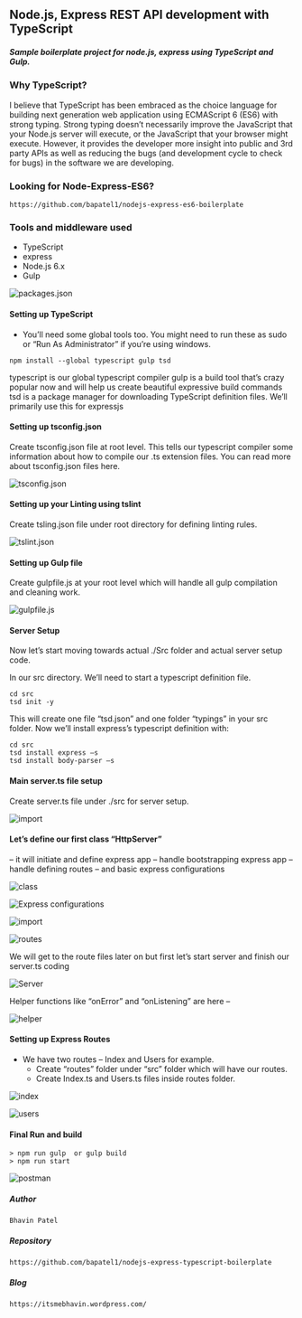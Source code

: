 ## Node.js, Express REST API development with TypeScript
##### Sample boilerplate project for node.js, express using TypeScript and Gulp.

### Why TypeScript?
I believe that TypeScript has been embraced as the choice language for building next generation web application using ECMAScript 6 (ES6) with strong typing. Strong typing doesn’t necessarily improve the JavaScript that your Node.js server will execute, or the JavaScript that your browser might execute. However, it provides the developer more insight into public and 3rd party APIs as well as reducing the bugs (and development cycle to check for bugs) in the software we are developing.

### Looking for Node-Express-ES6?
```
https://github.com/bapatel1/nodejs-express-es6-boilerplate
```

### Tools and middleware used
  - TypeScript
  - express
  - Node.js 6.x
  - Gulp

  ![packages.json](https://github.com/bapatel1/nodejs-express-typescript-boilerplate/blob/master/assests/packages.png?raw=true "packages.json")

#### Setting up TypeScript
- You’ll need some global tools too. You might need to run these as sudo or “Run As Administrator” if you’re using windows.
```
npm install --global typescript gulp tsd
```
typescript is our global typescript compiler
gulp is a build tool that’s crazy popular now and will help us create beautiful expressive build commands
tsd is a package manager for downloading TypeScript definition files. We’ll primarily use this for expressjs


#### Setting up tsconfig.json
Create tsconfig.json file at root level. This tells our typescript compiler some information about how to compile our .ts extension files. You can read more about tsconfig.json files here.

![tsconfig.json](https://github.com/bapatel1/nodejs-express-typescript-boilerplate/blob/master/assests/tsconfig.png?raw=true "tsconfig.json")


#### Setting up your Linting using tslint
Create tsling.json file under root directory for defining linting rules.

![tslint.json](https://github.com/bapatel1/nodejs-express-typescript-boilerplate/blob/master/assests/tslint.png?raw=true "tslint.json")

#### Setting up Gulp file
Create gulpfile.js at your root level which will handle all gulp compilation and cleaning work.

![gulpfile.js](https://github.com/bapatel1/nodejs-express-typescript-boilerplate/blob/master/assests/gulpfile.png?raw=true "gulpfile.json")

#### Server Setup
Now let’s start moving towards actual ./Src folder and actual server setup code.

In our src directory. We’ll need to start a typescript definition file.

```
cd src
tsd init -y
```

This will create one file “tsd.json” and one folder “typings” in your src folder. Now we’ll install express’s typescript definition with:

```
cd src
tsd install express –s
tsd install body-parser –s
```

#### Main server.ts file setup
Create server.ts file under ./src for server setup.

![import](https://github.com/bapatel1/nodejs-express-typescript-boilerplate/blob/master/assests/import1.png?raw=true "import1.ts")

#### Let’s define our first class “HttpServer”
– it will initiate and define express app
– handle bootstrapping express app
– handle defining routes
– and basic express configurations

![class](https://github.com/bapatel1/nodejs-express-typescript-boilerplate/blob/master/assests/class.png?raw=true "class.ts")

![Express configurations](https://github.com/bapatel1/nodejs-express-typescript-boilerplate/blob/master/assests/configuration.png?raw=true "configuration.ts")


![import](https://github.com/bapatel1/nodejs-express-typescript-boilerplate/blob/master/assests/import2.png?raw=true "import2.ts")


![routes](https://github.com/bapatel1/nodejs-express-typescript-boilerplate/blob/master/assests/routes.png?raw=true "routes.ts")

We will get to the route files later on but first let’s start server and finish our server.ts coding


![Server](https://github.com/bapatel1/nodejs-express-typescript-boilerplate/blob/master/assests/server.png?raw=true "server.ts")

Helper functions like “onError” and “onListening” are here –

![helper](https://github.com/bapatel1/nodejs-express-typescript-boilerplate/blob/master/assests/helper.png?raw=true "helper.ts")


#### Setting up Express Routes

- We have two routes – Index and Users for example.
  -   Create “routes” folder under “src” folder which will have our routes.
  -   Create Index.ts and Users.ts files inside routes folder.

![index](https://github.com/bapatel1/nodejs-express-typescript-boilerplate/blob/master/assests/index.png?raw=true "index.ts")


![users](https://github.com/bapatel1/nodejs-express-typescript-boilerplate/blob/master/assests/users.png?raw=true "users.ts")


#### Final Run and build
```
> npm run gulp  or gulp build
> npm run start
```

![postman](https://github.com/bapatel1/nodejs-express-typescript-boilerplate/blob/master/assests/postman.png?raw=true "postman")

##### Author
```
Bhavin Patel
```

##### Repository
```
https://github.com/bapatel1/nodejs-express-typescript-boilerplate
```

##### Blog
```
https://itsmebhavin.wordpress.com/
```

